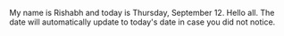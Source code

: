 My name is Rishabh and today is Thursday, September 12. Hello all. The date will automatically update to today's date in case you did not notice.
